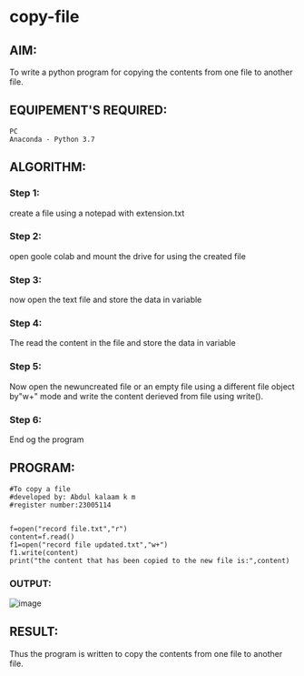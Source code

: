# copy-file
## AIM:
To write a python program for copying the contents from one file to another file.
## EQUIPEMENT'S REQUIRED: 
```
PC
Anaconda - Python 3.7
```
## ALGORITHM: 
### Step 1:
create a file using a notepad with extension.txt
### Step 2: 
open goole colab and mount the drive for using the created file
### Step 3: 
now open the text file and store the data in variable
### Step 4:  
The read the content in the file and store the data in variable
### Step 5: 
Now open the newuncreated file or an empty file using a different file object by"w+" mode and write the content derieved from file using write().
### Step 6: 
End og the program
## PROGRAM:
```
#To copy a file
#developed by: Abdul kalaam k m
#register number:23005114


f=open("record file.txt","r")
content=f.read()
f1=open("record file updated.txt","w+")
f1.write(content)
print("the content that has been copied to the new file is:",content)
```
### OUTPUT:
![image](https://github.com/23006823/copy-file/assets/138971409/f1f65779-24f7-47cc-ba7d-97421a5055aa)
## RESULT:
Thus the program is written to copy the contents from one file to another file.
